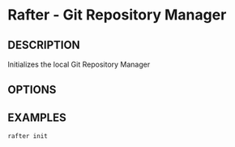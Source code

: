 # Rafter - Git Repository Manager
## DESCRIPTION
Initializes the local Git Repository Manager
## OPTIONS
## EXAMPLES
```bash
rafter init
```
